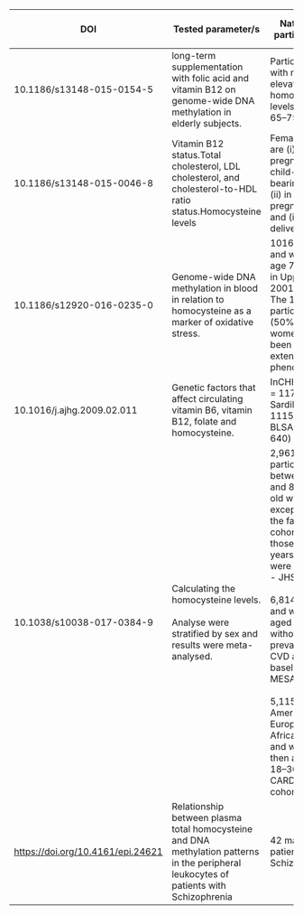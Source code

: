 | DOI                               	| Tested parameter/s                                                                                                                      	| Nature of participants                                                                                                                                                                                                                                                                                                                     	| No. of cohorts                                                                          	| Data availability 	| Availability of<br> RNA seq 	|
|-----------------------------------	|-----------------------------------------------------------------------------------------------------------------------------------------	|--------------------------------------------------------------------------------------------------------------------------------------------------------------------------------------------------------------------------------------------------------------------------------------------------------------------------------------------	|-----------------------------------------------------------------------------------------	|-------------------	|-----------------------------	|
|  10.1186/s13148-015-0154-5         	| long-term supplementation with folic acid and vitamin B12 on genome-wide DNA methylation in elderly subjects.                           	| Participants with mildly elevated homocysteine levels, aged 65–75 years                                                                                                                                                                                                                                                                    	| 87 participants                                                                         	| Data available    	| Not available               	| 
|  10.1186/s13148-015-0046-8         	| Vitamin B12 status.Total cholesterol, LDL cholesterol, and cholesterol-to-HDL ratio status.Homocysteine levels                          	| Females who are (i) non-pregnant at child- bearing age,(ii) in early pregnancy, and (iii) at delivery                                                                                                                                                                                                                                      	| 1408 participants,152 pregnant women living in Riyad KSA,1256 subjects from NDNS cohort 	| Data available    	| Available                   	|
| 10.1186/s12920-016-0235-0         	| Genome-wide DNA methylation in blood in relation to homocysteine as a marker of oxidative stress.                                       	| 1016 men and women at age 70 living in Uppsala in 2001.<br>The 1016 participants (50% women) have been extensively phenotyped.                                                                                                                                                                                                             	| 1016 participants                                                                       	| Data available    	| Not available               	|
| 10.1016/j.ajhg.2009.02.011        	| Genetic factors that affect circulating vitamin B6, vitamin B12, folate and homocysteine.                                               	| InCHIANTI (N = 1175), SardiNIA (N = 1115), and BLSA (N = 640) studies.                                                                                                                                                                                                                                                                     	| 2930 participants                                                                       	| Data available    	| Not available               	|
| 10.1038/s10038-017-0384-9         	| Calculating the homocysteine levels.<br><br>Analyse were stratified by sex and results were meta-analysed.                              	| 2,961 participants between 35 and 84 years old with the exception of the family cohort, where those ≥ 21 years old were eligible - JHS cohort<br><br>6,814 men and women aged 45–84 without prevalent CVD at baseline - MESA cohort<br><br>5,115 African American and European African men and women, then aged 18–30 years- CARDIA cohort 	| 14,890 participants                                                                     	| Data available    	| Not available               	|
| https://doi.org/10.4161/epi.24621 	| Relationship between plasma total homocysteine and DNA methylation patterns in the peripheral leukocytes of patients with Schizophrenia 	| 42 male patients with Schizophrenia                                                                                                                                                                                                                                                                                                        	| 42 participants                                                                         	| Data available    	| Not available               	|